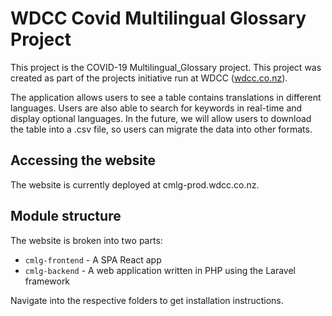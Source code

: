 # WDCC Covid Multilingual Glossary Project

This project is the COVID-19 Multilingual_Glossary project.
This project was created as part of the projects initiative run at WDCC ([wdcc.co.nz]()).

The application allows users to see a table contains translations in different languages. 
Users are also able to search for keywords in real-time and display optional languages. 
In the future, we will allow users to download the table into a .csv file, so users can migrate the data into other formats.

## Accessing the website

The website is currently deployed at cmlg-prod.wdcc.co.nz.

## Module structure

The website is broken into two parts:
- `cmlg-frontend` - A SPA React app
- `cmlg-backend` - A web application written in PHP using the Laravel framework

Navigate into the respective folders to get installation instructions.
